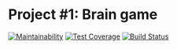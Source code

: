 # Project #1: Brain game

[![Maintainability](https://api.codeclimate.com/v1/badges/a2d18afeb2bca85e75d0/maintainability)](https://codeclimate.com/github/deputatov/frontend-project-lvl1/maintainability)
[![Test Coverage](https://api.codeclimate.com/v1/badges/a2d18afeb2bca85e75d0/test_coverage)](https://codeclimate.com/github/deputatov/frontend-project-lvl1/test_coverage)
[![Build Status](https://travis-ci.org/deputatov/frontend-project-lvl1.svg?branch=master)](https://travis-ci.org/deputatov/frontend-project-lvl1)